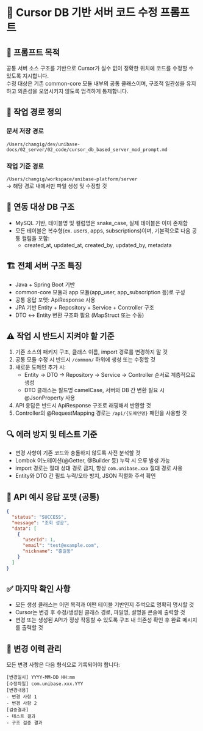 # 🔧 Cursor DB 기반 서버 코드 수정 프롬프트

## 🎯 프롬프트 목적
공통 서버 소스 구조를 기반으로 Cursor가 실수 없이 정확한 위치에 코드를 수정할 수 있도록 지시합니다.  
수정 대상은 기존 common-core 모듈 내부의 공통 클래스이며, 구조적 일관성을 유지하고 의존성을 오염시키지 않도록 엄격하게 통제합니다.

## 📁 작업 경로 정의

### 문서 저장 경로
`/Users/changig/dev/unibase-docs/02_server/02_code/cursor_db_based_server_mod_prompt.md`

### 작업 기준 경로
`/Users/changig/workspace/unibase-platform/server`  
→ 해당 경로 내에서만 파일 생성 및 수정할 것

## 💾 연동 대상 DB 구조
- MySQL 기반, 테이블명 및 컬럼명은 snake_case, 실제 테이블은 이미 존재함
- 모든 테이블은 복수형(ex. users, apps, subscriptions)이며, 기본적으로 다음 공통 컬럼을 포함:
  - created_at, updated_at, created_by, updated_by, metadata

## 🏗 전체 서버 구조 특징
- Java + Spring Boot 기반
- common-core 모듈과 app 모듈(app_user, app_subscription 등)로 구성
- 공통 응답 포맷: ApiResponse<T> 사용
- JPA 기반 Entity + Repository + Service + Controller 구조
- DTO ↔ Entity 변환 구조화 필요 (MapStruct 또는 수동)

## ⚠️ 작업 시 반드시 지켜야 할 기준

1. 기존 소스의 패키지 구조, 클래스 이름, import 경로를 변경하지 말 것
2. 공통 모듈 수정 시 반드시 `/common/` 하위에 생성 또는 수정할 것
3. 새로운 도메인 추가 시:
   - Entity → DTO → Repository → Service → Controller 순서로 계층적으로 생성
   - DTO 클래스는 필드명 camelCase, 서버와 DB 간 변환 필요 시 @JsonProperty 사용
4. API 응답은 반드시 ApiResponse<T> 구조로 래핑해서 반환할 것
5. Controller의 @RequestMapping 경로는 `/api/{도메인명}` 패턴을 사용할 것

## 🔍 에러 방지 및 테스트 기준

- 변경 사항이 기존 코드와 충돌하지 않도록 사전 분석할 것
- Lombok 어노테이션(@Getter, @Builder 등) 누락 시 오류 발생 가능
- import 경로는 절대 상대 경로 금지, 항상 `com.unibase.xxx` 절대 경로 사용
- Entity와 DTO 간 필드 누락/오타 방지, JSON 직렬화 주석 확인

## 📝 API 예시 응답 포맷 (공통)

```json
{
  "status": "SUCCESS",
  "message": "조회 성공",
  "data": [
    {
      "userId": 1,
      "email": "test@example.com",
      "nickname": "홍길동"
    }
  ]
}
```

## ✅ 마지막 확인 사항

- 모든 생성 클래스는 어떤 목적과 어떤 테이블 기반인지 주석으로 명확히 명시할 것
- Cursor는 변경 후 수정/생성된 클래스 경로, 파일명, 설명을 콘솔에 출력할 것
- 변경 또는 생성된 API가 정상 작동할 수 있도록 구조 내 의존성 확인 후 완료 메시지를 출력할 것

## 🔄 변경 이력 관리

모든 변경 사항은 다음 형식으로 기록되어야 합니다:

```
[변경일시] YYYY-MM-DD HH:mm
[수정파일] com.unibase.xxx.YYY
[변경내용] 
- 변경 사항 1
- 변경 사항 2
[검증결과]
- 테스트 결과
- 구조 검증 결과
``` 
